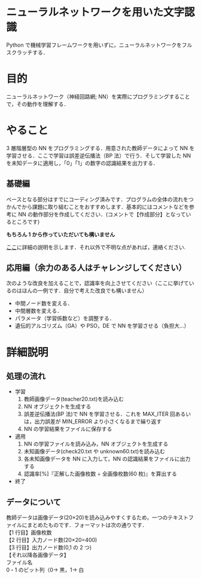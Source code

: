 # ニューラルネットワークを用いた文字認識

Python で機械学習フレームワークを用いずに，ニューラルネットワークをフルスクラッチする．

# 目的

ニューラルネットワーク（神経回路網; NN）を実際にプログラミングすることで，その動作を理解する．

# やること

3 層階層型の NN をプログラミングする．用意された教師データによって NN を学習させる．ここで学習は誤差逆伝播法（BP 法）で行う．そして学習した NN を未知データに適用し，「0」「1」の数字の認識結果を出力する．

## 基礎編

ベースとなる部分はすでにコーディング済みです．プログラムの全体の流れをつかんでから課題に取り組むことをおすすめします．基本的にはコメントなどを参考に NN の動作部分を作成してください．(コメントで【作成部分】となっているところです)

**もちろん 1 から作っていただいても構いません**

[ここ](#詳細説明)に詳細の説明を示します．それ以外で不明な点があれば，連絡ください.

## 応用編（余力のある人はチャレンジしてください）

次のような改良を加えることで，認識率を向上させてください（ここに挙げているのはほんの一例です．自分で考えた改良でも構いません）

- 中間ノード数を変える．
- 中間層数を変える．
- パラメータ（学習係数など）を調整する．
- 遺伝的アルゴリズム（GA）や PSO，DE で NN を学習させる（負担大…）

# 詳細説明

<a name="詳細説明"></a>

## 処理の流れ

- 学習
  1. 教師画像データ(teacher20.txt)を読み込む
  2. NN オブジェクトを生成する
  3. 誤差逆伝播法(BP 法)で NN を学習させる．これを MAX_ITER 回あるいは，出力誤差が MIN_ERROR より小さくなるまで繰り返す
  4. NN の学習結果をファイルに保存する
- 適用
  1. NN の学習ファイルを読み込み，NN オブジェクトを生成する
  2. 未知画像データ(check20.txt や unknown60.txt)を読み込む
  3. 各未知画像データを NN に入力して，NN の認識結果をファイルに出力する
  4. 認識率[%]『正解した画像枚数 ÷ 全画像枚数(60 枚)』を算出する
- 終了

## データについて

教師データは画像データ(20×20)を読み込みやすくするため，一つのテキストファイルにまとめたものです．フォーマットは次の通りです．  
【1 行目】画像枚数  
【2 行目】入力ノード数(20×20=400)  
【3 行目】出力ノード数(0,1 の 2 つ)  
【それ以降各画像データ】  
ファイル名  
0・1 のビット列（0→ 黒，1→ 白
